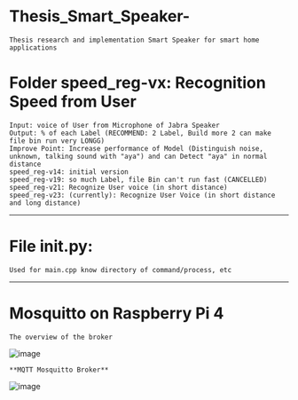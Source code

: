 # Thesis_Smart_Speaker-
	Thesis research and implementation Smart Speaker for smart home applications

# Folder speed_reg-vx: Recognition Speed from User
	Input: voice of User from Microphone of Jabra Speaker
	Output: % of each Label (RECOMMEND: 2 Label, Build more 2 can make file bin run very LONGG)
	Improve Point: Increase performance of Model (Distinguish noise, unknown, talking sound with "aya") and can Detect "aya" in normal distance
	speed_reg-v14: initial version
	speed_reg-v19: so much Label, file Bin can't run fast (CANCELLED) 
	speed_reg-v21: Recognize User voice (in short distance)
	speed_reg-v23: (currently): Recognize User Voice (in short distance and long distance)
-------------------------------------------------------------------------------------
# File __init__.py: 
	Used for main.cpp know directory of command/process, etc
-------------------------------------------------------------------------------------
# Mosquitto on Raspberry Pi 4

 	The overview of the broker
![image](https://github.com/user-attachments/assets/db553824-80a2-4449-af2b-5ba65b56be1f)

	**MQTT Mosquitto Broker**
![image](https://github.com/user-attachments/assets/79e91a12-e6e3-4e8c-9938-a68d36d049c0)

